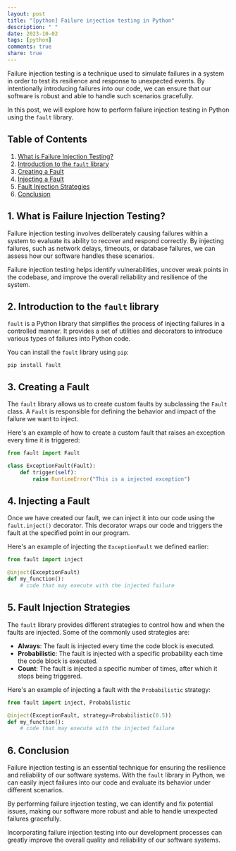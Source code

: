 ```yaml
---
layout: post
title: "[python] Failure injection testing in Python"
description: " "
date: 2023-10-02
tags: [python]
comments: true
share: true
---
```


Failure injection testing is a technique used to simulate failures in a system in order to test its resilience and response to unexpected events. By intentionally introducing failures into our code, we can ensure that our software is robust and able to handle such scenarios gracefully.

In this post, we will explore how to perform failure injection testing in Python using the `fault` library.

## Table of Contents
1. [What is Failure Injection Testing?](#what-is-failure-injection-testing)
2. [Introduction to the `fault` library](#introduction-to-the-fault-library)
3. [Creating a Fault](#creating-a-fault)
4. [Injecting a Fault](#injecting-a-fault)
5. [Fault Injection Strategies](#fault-injection-strategies)
6. [Conclusion](#conclusion)

## **1. What is Failure Injection Testing?**
Failure injection testing involves deliberately causing failures within a system to evaluate its ability to recover and respond correctly. By injecting failures, such as network delays, timeouts, or database failures, we can assess how our software handles these scenarios.

Failure injection testing helps identify vulnerabilities, uncover weak points in the codebase, and improve the overall reliability and resilience of the system.

## **2. Introduction to the `fault` library**
`fault` is a Python library that simplifies the process of injecting failures in a controlled manner. It provides a set of utilities and decorators to introduce various types of failures into Python code. 

You can install the `fault` library using `pip`:

```
pip install fault
```

## **3. Creating a Fault**
The `fault` library allows us to create custom faults by subclassing the `Fault` class. A `Fault` is responsible for defining the behavior and impact of the failure we want to inject.

Here's an example of how to create a custom fault that raises an exception every time it is triggered:

```python
from fault import Fault

class ExceptionFault(Fault):
    def trigger(self):
        raise RuntimeError("This is a injected exception")
```

## **4. Injecting a Fault**
Once we have created our fault, we can inject it into our code using the `fault.inject()` decorator. This decorator wraps our code and triggers the fault at the specified point in our program.

Here's an example of injecting the `ExceptionFault` we defined earlier:

```python
from fault import inject

@inject(ExceptionFault)
def my_function():
    # code that may execute with the injected failure
```

## **5. Fault Injection Strategies**
The `fault` library provides different strategies to control how and when the faults are injected. Some of the commonly used strategies are:

- **Always**: The fault is injected every time the code block is executed.
- **Probabilistic**: The fault is injected with a specific probability each time the code block is executed.
- **Count**: The fault is injected a specific number of times, after which it stops being triggered.

Here's an example of injecting a fault with the `Probabilistic` strategy:

```python
from fault import inject, Probabilistic

@inject(ExceptionFault, strategy=Probabilistic(0.5))
def my_function():
    # code that may execute with the injected failure
```

## **6. Conclusion**
Failure injection testing is an essential technique for ensuring the resilience and reliability of our software systems. With the `fault` library in Python, we can easily inject failures into our code and evaluate its behavior under different scenarios.

By performing failure injection testing, we can identify and fix potential issues, making our software more robust and able to handle unexpected failures gracefully.

Incorporating failure injection testing into our development processes can greatly improve the overall quality and reliability of our software systems.